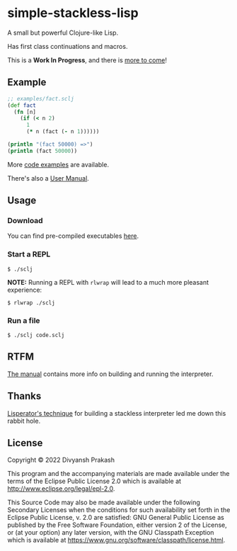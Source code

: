 # simple-stackless-lisp

A small but powerful Clojure-like Lisp.

Has first class continuations and macros.

This is a **Work In Progress**, and there is [more to come](docs/vision.md)!

## Example

```clojure
;; examples/fact.sclj
(def fact
  (fn [n]
    (if (< n 2)
      1
      (* n (fact (- n 1))))))

(println "(fact 50000) =>")
(println (fact 50000))
```

More [code examples](examples/) are available.

There's also a [User Manual](docs/manual.md).

## Usage

### Download

You can find pre-compiled executables [here](https://github.com/divs1210/simple-stackless-lisp/releases/latest).

### Start a REPL

```
$ ./sclj
```

**NOTE:** Running a REPL with `rlwrap` will lead to a much more pleasant experience:

```
$ rlwrap ./sclj
```

### Run a file

```
$ ./sclj code.sclj
```

## RTFM

[The manual](docs/manual.md) contains more info on building and running the interpreter.

## Thanks

[Lisperator's technique](https://lisperator.net/pltut/cps-evaluator/) for building a stackless interpreter led me down this rabbit hole.

## License

Copyright © 2022 Divyansh Prakash

This program and the accompanying materials are made available under the
terms of the Eclipse Public License 2.0 which is available at
http://www.eclipse.org/legal/epl-2.0.

This Source Code may also be made available under the following Secondary
Licenses when the conditions for such availability set forth in the Eclipse
Public License, v. 2.0 are satisfied: GNU General Public License as published by
the Free Software Foundation, either version 2 of the License, or (at your
option) any later version, with the GNU Classpath Exception which is available
at https://www.gnu.org/software/classpath/license.html.
